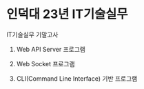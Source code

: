 # 인덕대 23년 IT기술실무
IT기술실무 기말고사


01. Web API Server 프로그램

02. Web Socket 프로그램

03. CLI(Command Line Interface) 기반 프로그램
